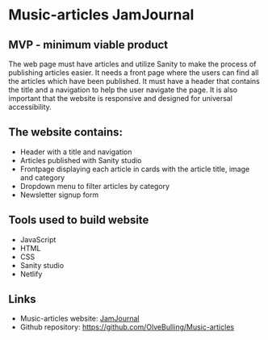 # Music-articles	JamJournal

## MVP - minimum viable product

The web page must have articles and utilize Sanity to make the process of publishing articles easier. It needs a front page where the users can find all the articles which have been published. It must have a header that contains the title and a navigation to help the user navigate the page. It is also important that the website is responsive and designed for universal accessibility.

## The website contains:

- Header with a title and navigation
- Articles published with Sanity studio
- Frontpage displaying each article in cards with the article title, image and category
- Dropdown menu to filter articles by category
- Newsletter signup form

## Tools used to build website

- JavaScript
- HTML
- CSS
- Sanity studio
- Netlify

## Links

- Music-articles website: [JamJournal](https://jamjournal.netlify.app/)
- Github repository: https://github.com/OlveBulling/Music-articles
